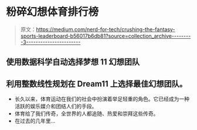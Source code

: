 # 粉碎幻想体育排行榜

> 原文：<https://medium.com/nerd-for-tech/crushing-the-fantasy-sports-leaderboard-b56017b6db81?source=collection_archive---------3----------------------->

## 使用数据科学自动选择梦想 11 幻想团队

## 利用整数线性规划在 Dream11 上选择最佳幻想团队。

*   长久以来，体育运动在我们的社会中扮演着举足轻重的角色。它已经成为一种活跃的娱乐媒介和团结人们的手段。
*   体育给了我们传奇，全世界的人都追随、热爱和崇拜这些传奇。
*   在过去的几年里…